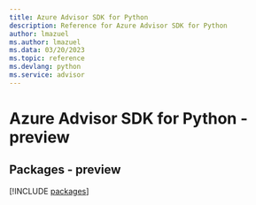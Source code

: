 ```yaml
---
title: Azure Advisor SDK for Python
description: Reference for Azure Advisor SDK for Python
author: lmazuel
ms.author: lmazuel
ms.data: 03/20/2023
ms.topic: reference
ms.devlang: python
ms.service: advisor
---
```

# Azure Advisor SDK for Python - preview
## Packages - preview
[!INCLUDE [packages](advisor-index.md)]